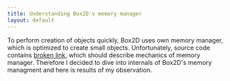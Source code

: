 ```yaml
---
title: Understanding Box2D's memory manager
layout: default
---
```


To perform creation of objects quickly, Box2D uses own memory manager, which is optimized to create small objects. 
Unfortunately, source code contains <a href="http://www.codeproject.com/useritems/Small_Block_Allocator.asp">broken link</a>, which should 
describe mechanics of memory manager.
Therefore I decided to dive into internals of Box2D's memory managment and here is results of my observation.
